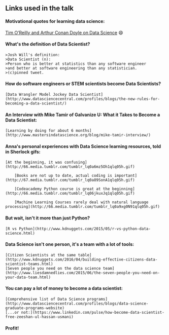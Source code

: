 ##	Links used in the talk

####	Motivational quotes for learning data science:
  [Tim O’Reilly and Arthur Conan Doyle on Data Science](https://www.springboard.com/blog/41-shareable-data-quotes/)
    :smile:
####	What's the definition of Data Scientist?
	>Josh Will's definition:
	>Data Scientist (n):
	>Person who is better at statistics than any software engineer
	>and better at software engineering than any statistician. 
	>(c)pinned tweet.
  
####	How do software engineers or STEM scientists become Data Scientists?
	[Data Wrangler Model Jockey Data Scientist](http://www.datasciencecentral.com/profiles/blogs/the-new-rules-for-becoming-a-data-scientist/)
	
####	An Interview with Mike Tamir of Galvanize U: What it Takes to Become a Data Scientist:
	[Learning by doing for about 6 months](http://www.mastersindatascience.org/blog/mike-tamir-interview/) 

####	Anna's personal experiences with Data Science learning resources, told in Sherlock gifs:

	[At the beginning, it was confusing](http://66.media.tumblr.com/tumblr_lq0a6mz5Oh1qlq05h.gif)
    
    	[Books are not up to date, actual coding is important](http://67.media.tumblr.com/tumblr_lq0a89SonA1qlq05h.gif)
    
    	[Codeacademy Python course is great at the beginning](http://66.media.tumblr.com/tumblr_lq06jkuxJq1qlq05h.gif)
    
    	[Machine Learning Courses rarely deal with natural language processing](http://66.media.tumblr.com/tumblr_lq0a9xg0N91qlq05h.gif)
    
####	But wait, isn't it more than just Python?
	[R vs Python](http://www.kdnuggets.com/2015/05/r-vs-python-data-science.html)

####	Data Science isn't one person, it's a team with a lot of tools:
	[Citizen Scientists at the same table](http://www.kdnuggets.com/2016/04/building-effective-citizens-data-scientist-teams.html)
	[Seven people you need on the data science team](http://www.liesdamnedlies.com/2015/06/the-seven-people-you-need-on-your-data-team.html)
	
####	You can pay a lot of money to become a data scientist:
	[Comprehensive list of Data Science programs](http://www.datasciencecentral.com/profiles/blogs/data-science-graduate-programs-website)
	[...or not:](https://www.linkedin.com/pulse/how-become-data-scientist-free-zeeshan-ul-hassan-usmani)
	
####	Profit!










